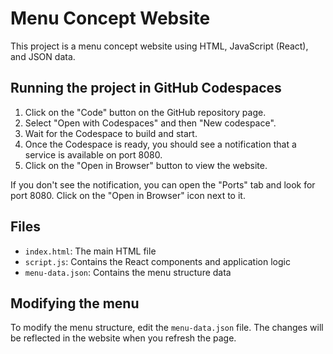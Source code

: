 # Menu Concept Website

This project is a menu concept website using HTML, JavaScript (React), and JSON data.

## Running the project in GitHub Codespaces

1. Click on the "Code" button on the GitHub repository page.
2. Select "Open with Codespaces" and then "New codespace".
3. Wait for the Codespace to build and start.
4. Once the Codespace is ready, you should see a notification that a service is available on port 8080.
5. Click on the "Open in Browser" button to view the website.

If you don't see the notification, you can open the "Ports" tab and look for port 8080. Click on the "Open in Browser" icon next to it.

## Files

- `index.html`: The main HTML file
- `script.js`: Contains the React components and application logic
- `menu-data.json`: Contains the menu structure data

## Modifying the menu

To modify the menu structure, edit the `menu-data.json` file. The changes will be reflected in the website when you refresh the page.